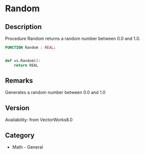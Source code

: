 # Random

## Description
Procedure Random returns a random number between 0.0 and 1.0.

```pascal
FUNCTION Random : REAL;
```

```python

def vs.Random():
    return REAL
```

## Remarks
Generates a random number between 0.0 and 1.0

## Version
Availability: from VectorWorks8.0
## Category
* Math - General

